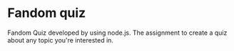 # Fandom quiz
Fandom Quiz developed by using node.js. The assignment to create a quiz about any topic you're interested in.
